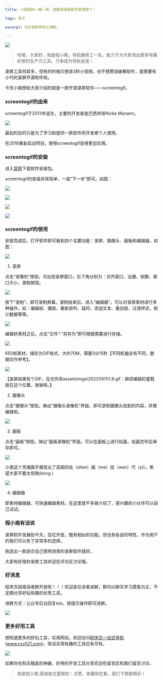 ```yaml
---
title: 小姐姐的一颦一笑，我都用录屏软件录清楚了！

tags: 鸽子

excerpt: GIF录屏界的小清新。

---
```


![](https://navtool.gitee.io/blog/assets/imgs/20221001/1.PNG)

> 哈喽，大家好，我是程小南，导航搬砖工一名，致力于为大家淘出更多有趣好使的生产力工具，力争成为导航爸爸！

录屏工具何其多，但有的时候只想录3秒小视频，也不想费劲破解软件，就需要有小巧的录屏开源软件啦。

今天小南想给大家介绍的就是一款开源录屏软件——screentogif。

### screentogif的由来

screentogif于2013年诞生，主要的开发者是巴西帅哥Nicke Manarin。

![](https://navtool.gitee.io/blog/assets/imgs/20221001/1.0.jpg)

最初的目的只是为了学习和提供一款软件供开发者个人使用。

在2016重新启动项目，使得screentogif变得更加实用。

### screentogif的安装

进入[官网](https://www.screentogif.com/how-to-use)下载软件安装包。

screentogif的安装非常简单，一直“下一步”即可。如图：

![](https://navtool.gitee.io/blog/assets/imgs/20221001/1.1.png)

![](https://navtool.gitee.io/blog/assets/imgs/20221001/1.2.png)

![](https://navtool.gitee.io/blog/assets/imgs/20221001/1.3.png)

![](https://navtool.gitee.io/blog/assets/imgs/20221001/1.4.png)


### screentogif的使用

安装完成后，打开软件即可看到四个主要功能：录屏、摄像头、画板和编辑器。如图：

![](https://navtool.gitee.io/blog/assets/imgs/20221001/1.5.png)

1. 录屏

点击“录像机”按钮，可出现录屏窗口，右下角分别为：对齐窗口、设置、帧数、窗口大小、录制按钮。

![](https://navtool.gitee.io/blog/assets/imgs/20221001/1.6.png)

按下“录制”，即可录制屏幕。录制结束后，进入“编辑器”。可以对录屏素材进行多种操作，如：编辑帧、播放、重新排列、延时、添加文本、叠加层、过渡样式、统计数据等等。

![](https://navtool.gitee.io/blog/assets/imgs/20221001/1.7.png)

编辑好素材之后，点击“文件”-“另存为”即可根据需要进行存储。

![](https://navtool.gitee.io/blog/assets/imgs/20221001/1.8.PNG)


650帧素材，储存为GIF格式，大约70M，需要3分15秒【不同机器会有不同，数据仅作参考】。

![](https://navtool.gitee.io/blog/assets/imgs/20221001/1.8.gif)

【录屏结果有个GIF，在文件夹assets\imgs\20221001\1.8.gif：麻烦编辑的童鞋放在这个位置，谢谢啦。】

2. 摄像头

点击“摄像头”按钮，弹出“摄像头录像机”界面，即可录制摄像头拍到的内容，并做编辑啦。

![](https://navtool.gitee.io/blog/assets/imgs/20221001/1.10.PNG)

3. 画板

点击“画板”按钮，弹出“画板录像机”界面。可以在画板上进行绘画，绘画完毕后保存即可。

![](https://navtool.gitee.io/blog/assets/imgs/20221001/1.9.PNG)

小南这个灵魂画手展现出了高超的绘（shen）画（me）技（wan）巧（yi）。希望大家不要太惊艳(kong
)

![](https://navtool.gitee.io/blog/assets/imgs/20221001/1.9.gif)

4. 编辑器

即素材编辑器，可快速编辑素材。在这里就不多做介绍了，感兴趣的小伙伴可以自己试试。


### 程小南有话说

录屏软件发展到今天，百花齐放，既有相似的功能，但也有各自的特性，作为用户的我们可以有了非常多的选择。

挑选出一款适合自己使用场景的录屏软件就好。

大家有好用的录屏工具欢迎在评论区讨论哦。

### 好消息
程序员指南读者群开放啦！！！欢迎各位读者进群，群内以聊天学习摸鱼为主，不定期分享好玩有趣的优秀工具。

进群方式：公众号后台回复`666`，按提示操作即可进群。

![](https://navtool.gitee.io/blog/assets/imgs/erweima.jpg)

### 更多好用工具
想知道更多的好玩工具，实用网站，欢迎访问[程序员一站式导航](http://www.cxy521.com/)(www.cxy521.com)，简洁实用有趣的工具应有尽有。

![](https://navtool.gitee.io/blog/assets/imgs/20220329/img.png)

如果你也有压箱底的神器、好用的开发工具分享欢迎在留言区和我们留言讨论。

> 我是程小南,感谢各位童鞋的：点赞、收藏和在看，我们下期更精彩！
